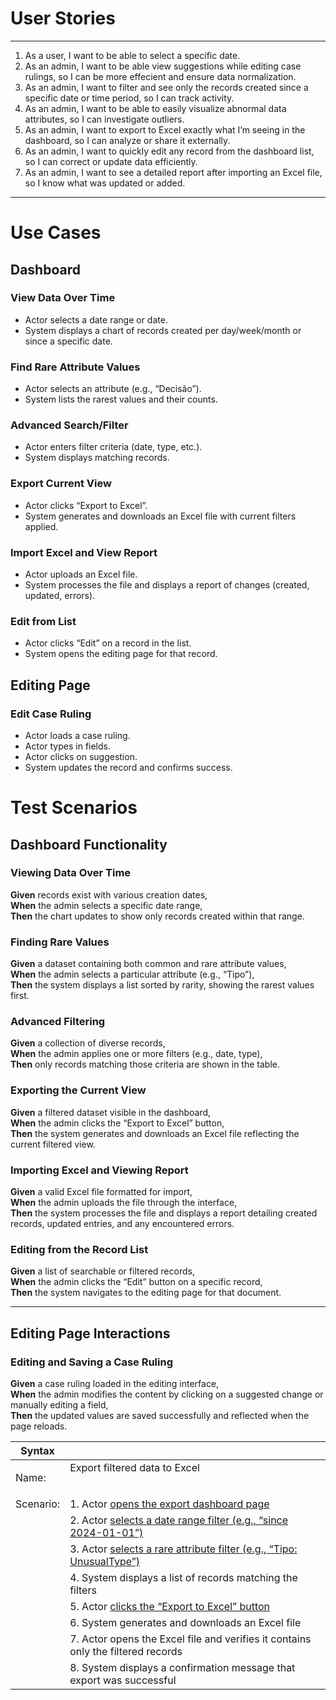 
# User Stories
-------------
1. As a user, I want to be able to select a specific date.
2. As an admin, I want to be able view suggestions while editing case rulings, so I can be more effecient and ensure data normalization.
3. As an admin, I want to filter and see only the records created since a specific date or time period, so I can track activity.
4. As an admin, I want to be able to easily visualize abnormal data attributes, so I can investigate outliers.
5. As an admin, I want to export to Excel exactly what I’m seeing in the dashboard, so I can analyze or share it externally.
6. As an admin, I want to quickly edit any record from the dashboard list, so I can correct or update data efficiently.
7. As an admin, I want to see a detailed report after importing an Excel file, so I know what was updated or added.
---------------------------------------------------------------------------------------------------------

# Use Cases

## Dashboard


### View Data Over Time
- Actor selects a date range or date.
- System displays a chart of records created per day/week/month or since a specific date.

### Find Rare Attribute Values
- Actor selects an attribute (e.g., “Decisão”).
- System lists the rarest values and their counts.

### Advanced Search/Filter
- Actor enters filter criteria (date, type, etc.).
- System displays matching records.

### Export Current View
- Actor clicks “Export to Excel”.
- System generates and downloads an Excel file with current filters applied.

### Import Excel and View Report
- Actor uploads an Excel file.
- System processes the file and displays a report of changes (created, updated, errors).

### Edit from List
- Actor clicks “Edit” on a record in the list.
- System opens the editing page for that record.


## Editing Page

### Edit Case Ruling
- Actor loads a case ruling.
- Actor types in fields.
- Actor clicks on suggestion.
- System updates the record and confirms success.

# Test Scenarios

## Dashboard Functionality

### Viewing Data Over Time
**Given** records exist with various creation dates,  
**When** the admin selects a specific date range,  
**Then** the chart updates to show only records created within that range.

### Finding Rare Values
**Given** a dataset containing both common and rare attribute values,  
**When** the admin selects a particular attribute (e.g., “Tipo”),  
**Then** the system displays a list sorted by rarity, showing the rarest values first.

### Advanced Filtering
**Given** a collection of diverse records,  
**When** the admin applies one or more filters (e.g., date, type),  
**Then** only records matching those criteria are shown in the table.

### Exporting the Current View
**Given** a filtered dataset visible in the dashboard,  
**When** the admin clicks the “Export to Excel” button,  
**Then** the system generates and downloads an Excel file reflecting the current filtered view.

### Importing Excel and Viewing Report
**Given** a valid Excel file formatted for import,  
**When** the admin uploads the file through the interface,  
**Then** the system processes the file and displays a report detailing created records, updated entries, and any encountered errors.

### Editing from the Record List
**Given** a list of searchable or filtered records,  
**When** the admin clicks the “Edit” button on a specific record,  
**Then** the system navigates to the editing page for that document.

---

## Editing Page Interactions

### Editing and Saving a Case Ruling
**Given** a case ruling loaded in the editing interface,  
**When** the admin modifies the content by clicking on a suggested change or manually editing a field,  
**Then** the updated values are saved successfully and reflected when the page reloads.



| Syntax      |                                                                                                    |
| ----------- | -------------------------------------------------------------------------------------------------- |
| Name:       | <table id="export_filtered_data">Export filtered data to Excel</table>                              |
| Scenario:   | 1. Actor <ins> opens the export dashboard page </ins>                                              |
|             | 2. Actor <ins> selects a date range filter (e.g., “since 2024-01-01”)</ins>                        |
|             | 3. Actor <ins> selects a rare attribute filter (e.g., “Tipo: UnusualType”)</ins>                   |
|             | 4. System displays a list of records matching the filters                                          |
|             | 5. Actor <ins> clicks the “Export to Excel” button</ins>                                           |
|             | 6. System generates and downloads an Excel file                                                    |
|             | 7. Actor opens the Excel file and verifies it contains only the filtered records                   |
|             | 8. System displays a confirmation message that export was successful                               |
